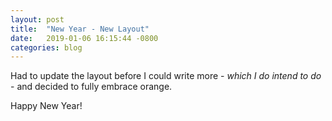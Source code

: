 ```yaml
---
layout: post
title:  "New Year - New Layout"
date:   2019-01-06 16:15:44 -0800
categories: blog
---
```


Had to update the layout before I could write more - *which I do intend to do* - and decided to fully embrace orange.

Happy New Year!